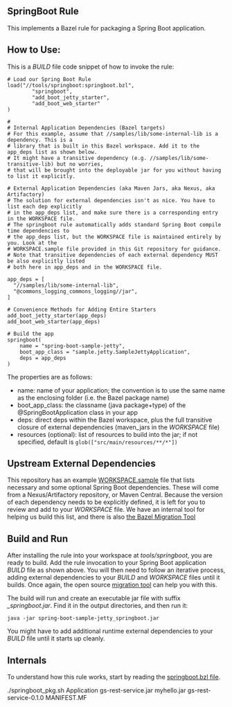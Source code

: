 ## SpringBoot Rule

This implements a Bazel rule for packaging a Spring Boot application.

## How to Use:

This is a *BUILD* file code snippet of how to invoke the rule:

```
# Load our Spring Boot Rule
load("//tools/springboot:springboot.bzl",
        "springboot",
        "add_boot_jetty_starter",
        "add_boot_web_starter"
)

#
# Internal Application Dependencies (Bazel targets)
# For this example, assume that //samples/lib/some-internal-lib is a dependency. This is a
# library that is built in this Bazel workspace. Add it to the app_deps list as shown below.
# It might have a transitive dependency (e.g. //samples/lib/some-transitive-lib) but no worries,
# that will be brought into the deployable jar for you without having to list it explicitly.

# External Application Dependencies (aka Maven Jars, aka Nexus, aka Artifactory)
# The solution for external dependencies isn't as nice. You have to list each dep explicitly
# in the app_deps list, and make sure there is a corresponding entry in the WORKSPACE file.
# The springboot rule automatically adds standard Spring Boot compile time dependencies to
# the app_deps list, but the WORKSPACE file is maintained entirely by you. Look at the
# WORKSPACE.sample file provided in this Git repository for guidance.
# Note that transitive dependencies of each external dependency MUST be also explicitly listed
# both here in app_deps and in the WORKSPACE file.

app_deps = [
  "//samples/lib/some-internal-lib",
  "@commons_logging_commons_logging//jar",
]

# Convenience Methods for Adding Entire Starters
add_boot_jetty_starter(app_deps)
add_boot_web_starter(app_deps)

# Build the app
springboot(
    name = "spring-boot-sample-jetty",
    boot_app_class = "sample.jetty.SampleJettyApplication",
    deps = app_deps
)
```

The properties are as follows:

-  name:    name of your application; the convention is to use the same name as the enclosing folder (i.e. the Bazel package name)
-  boot_app_class:  the classname (java package+type) of the @SpringBootApplication class in your app
-  deps:  direct deps within the Bazel workspace, plus the full transitive closure of external dependencies (maven_jars in the *WORKSPACE* file)
-  resources (optional): list of resources to build into the jar; if not specified, default is ```glob(["src/main/resources/**/*"])```

## Upstream External Dependencies

This repository has an example [WORKSPACE.sample](../../WORKSPACE.sample) file that lists necessary and some optional Spring Boot dependencies.
These will come from a Nexus/Artifactory repository, or Maven Central.
Because the version of each dependency needs to be explicitly defined, it is left for you to review and add to your *WORKSPACE* file.
We have an internal tool for helping us build this list, and there is also [the Bazel Migration Tool](https://github.com/bazelbuild/migration-tooling)

## Build and Run

After installing the rule into your workspace at *tools/springboot*, you are ready to build.
Add the rule invocation to your Spring Boot application *BUILD* file as shown above.
You will then need to follow an iterative process, adding external dependencies to your *BUILD* and *WORKSPACE* files until it builds.
Once again, the open source [migration tool](https://github.com/bazelbuild/migration-tooling) can help you with this.

The build will run and create an executable jar file with suffix *_springboot.jar*.
Find it in the output directories, and then run it:

```
java -jar spring-boot-sample-jetty_springboot.jar
```

You might have to add additional runtime external dependencies to your *BUILD* file until it starts up cleanly.

## Internals

To understand how this rule works, start by reading the [springboot.bzl file](springboot.bzl).

./springboot_pkg.sh Application gs-rest-service.jar myhello.jar gs-rest-service-0.1.0 MANIFEST.MF



